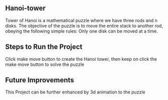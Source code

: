 ## Hanoi-tower
Tower of Hanoi is a mathematical puzzle where we have three rods and n disks. The objective of the puzzle is to move the entire stack to another rod, obeying the following simple rules: Only one disk can be moved at a time.

## Steps to Run the Project
Click make move button to create the Hanoi tower, then keep on click the make move button to solve the puzzle

## Future Improvements
This Project can be further enhanced by 3d animation to the puzzle
